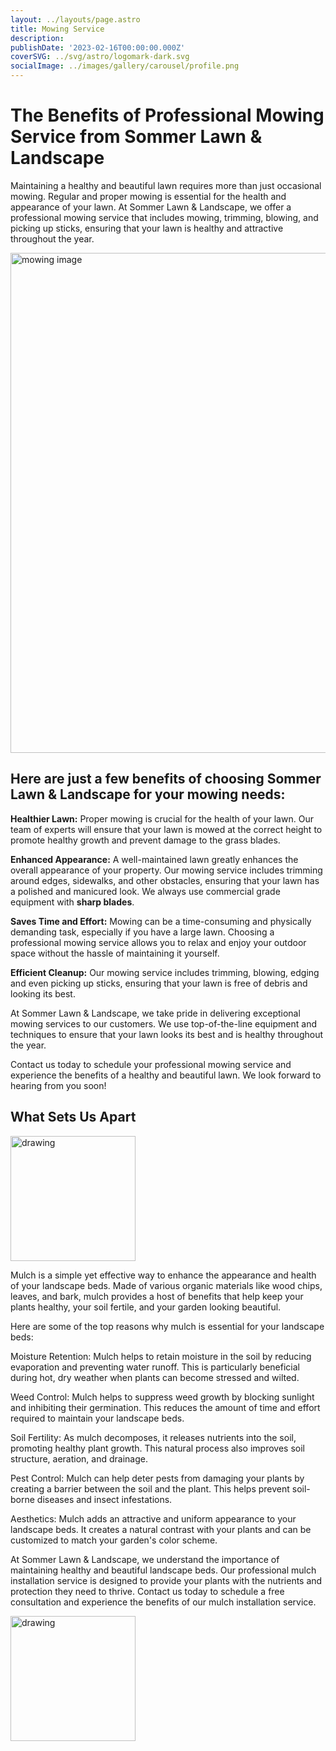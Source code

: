 ```yaml
---
layout: ../layouts/page.astro
title: Mowing Service
description:
publishDate: '2023-02-16T00:00:00.000Z'
coverSVG: ../svg/astro/logomark-dark.svg
socialImage: ../images/gallery/carousel/profile.png
---
```

# The Benefits of Professional Mowing Service from Sommer Lawn & Landscape
 
Maintaining a healthy and beautiful lawn requires more than just occasional mowing. Regular and proper mowing is essential for the health and appearance of your lawn. At Sommer Lawn & Landscape, we offer a professional mowing service that includes mowing, trimming, blowing, and picking up sticks, ensuring that your lawn is healthy and attractive throughout the year.

<img src="https://www.sommerlawn.com/assets/grass%202.fd8eb0ed_Z1pGpTk.png" alt="mowing image" width="800"/>

## Here are just a few benefits of choosing Sommer Lawn & Landscape for your mowing needs:

**Healthier Lawn:** 
Proper mowing is crucial for the health of your lawn. Our team of experts will ensure that your lawn is mowed at the correct height to promote healthy growth and prevent damage to the grass blades.

**Enhanced Appearance:**
A well-maintained lawn greatly enhances the overall appearance of your property. Our mowing service includes trimming around edges, sidewalks, and other obstacles, ensuring that your lawn has a polished and manicured look. We always use commercial grade equipment with **sharp blades**.

**Saves Time and Effort:** 
Mowing can be a time-consuming and physically demanding task, especially if you have a large lawn. Choosing a professional mowing service allows you to relax and enjoy your outdoor space without the hassle of maintaining it yourself.

**Efficient Cleanup:** 
Our mowing service includes trimming, blowing, edging and even picking up sticks, ensuring that your lawn is free of debris and looking its best.

At Sommer Lawn & Landscape, we take pride in delivering exceptional mowing services to our customers. We use top-of-the-line equipment and techniques to ensure that your lawn looks its best and is healthy throughout the year.

Contact us today to schedule your professional mowing service and experience the benefits of a healthy and beautiful lawn. We look forward to hearing from you soon!
<br>


## What Sets Us Apart
<img src="https://cdn.pixabay.com/photo/2017/10/02/04/00/fence-2807821_1280.jpg" alt="drawing" width="200"/>

Mulch is a simple yet effective way to enhance the appearance and health of your landscape beds. Made of various organic materials like wood chips, leaves, and bark, mulch provides a host of benefits that help keep your plants healthy, your soil fertile, and your garden looking beautiful.

Here are some of the top reasons why mulch is essential for your landscape beds:

Moisture Retention: Mulch helps to retain moisture in the soil by reducing evaporation and preventing water runoff. This is particularly beneficial during hot, dry weather when plants can become stressed and wilted.

Weed Control: Mulch helps to suppress weed growth by blocking sunlight and inhibiting their germination. This reduces the amount of time and effort required to maintain your landscape beds.

Soil Fertility: As mulch decomposes, it releases nutrients into the soil, promoting healthy plant growth. This natural process also improves soil structure, aeration, and drainage.

Pest Control: Mulch can help deter pests from damaging your plants by creating a barrier between the soil and the plant. This helps prevent soil-borne diseases and insect infestations.

Aesthetics: Mulch adds an attractive and uniform appearance to your landscape beds. It creates a natural contrast with your plants and can be customized to match your garden's color scheme.

At Sommer Lawn & Landscape, we understand the importance of maintaining healthy and beautiful landscape beds. Our professional mulch installation service is designed to provide your plants with the nutrients and protection they need to thrive. Contact us today to schedule a free consultation and experience the benefits of our mulch installation service.

<img src="https://cdn.pixabay.com/photo/2015/12/20/00/51/mulch-1100555_1280.jpg" alt="drawing" width="200"/>